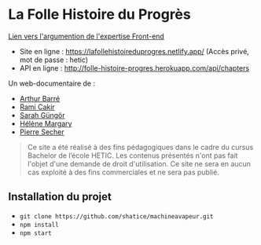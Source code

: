 # La Folle Histoire du Progrès

<a href="https://github.com/shatice/machineavapeur/tree/develop/rendu_front">Lien vers l'argumention de l'expertise Front-end</a>

- Site en ligne : https://lafollehistoireduprogres.netlify.app/
(Accès privé, mot de passe : hetic)
- API en ligne : http://folle-histoire-progres.herokuapp.com/api/chapters

Un web-documentaire de :

- [Arthur Barré](https://github.com/ArthurBarre)
- [Rami Cakir](https://github.com/Laroki)
- [Sarah Güngör](https://github.com/shatice)
- [Hélène Margary](https://github.com/hlnmargary)
- [Pierre Secher](https://github.com/InSecker)

>Ce site a été réalisé à des fins pédagogiques dans le cadre du cursus Bachelor de l’école HETIC. Les contenus présentés n'ont pas fait l'objet d'une demande de droit d'utilisation. Ce site ne sera en aucun cas exploité à des fins commerciales et ne sera pas publié.

## Installation du projet

- `git clone https://github.com/shatice/machineavapeur.git`
- `npm install`
- `npm start`
